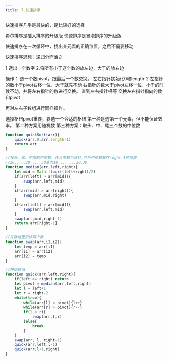 ```yaml
---
title: 7.快速排序
---
```

快速排序几乎是最快的，是比较好的选择

希尔排序是插入排序的升级版
快速排序是冒泡排序的升级版

快速排序在一次循环中，找出某元素的正确位置，之后不需要移动

快速排序思想：递归分而治之

1.选出一个数字
2.将所有小于这个数的放左边，大于的放右边

操作：
选一个数pivot，跟最后一个数交换。
左右指针初始化0和length-2
左指针的数小于pivot右移一位，大于就先不动
右指针的数大于pivot左移一位，小于的时候不动，并将左右指针的数进行交换。
直到左右指针相等
交换左右指针指向的数和pivot

再对左右子数组进行同样操作。

选择枢纽pivot重要，要选一个合适的枢纽
第一种是选第一个元素，但不能保证效率。
第二种方案用随机数
第三种方案：取头、中、尾三个数的中位数
```js
function quickSort(arr){
	quick(arr,0,arr.length-1)
	return arr
}

//找头、尾、中部的中位数，传入参数为指针,并将中位数放在right-1的位置
//10,...,20,...,30变为10,......,20,30
function median(arr,left,right){
	let mid = Math.floor((left+right)/2)
	if(arr[left] > arr[mid]){
		swap(arr,left,mid)	
	}
	if(arr[mid] > arr[right]){
		swap(arr,mid,right)
	}
	if(arr[left] > arr[mid]){
		swap(arr,left,mid)
	}
	swap(arr,mid,right-1)
	return arr[right-1]
}

//在数组里交换两个数
function swap(arr,i1,i2){
	let temp = arr[i1]
	arr[i1] = arr[i2]
	arr[i2] = temp
}

//快排递归
function quick(arr,left,right){
	if(left >= right) return
	let pivot = median(arr,left,right)
	let l = left+1
	let r = right-2
	while(true){
		while(arr[l] < pivot){l++}
		while(arr[r] > pivot){r--}
		if(l < r){
			swap(arr,l,r)
		}else{
			break
		}
	}
	swap(arr, l, right-1)
	quick(arr,left,l-1)
	quick(arr,l+1,right)
}
```